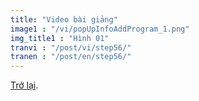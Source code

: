 ```yaml
---
title: "Video bài giảng"
image1 : "/vi/popUpInfoAddProgram_1.png"
img_title1 : "Hình 01"
tranvi : "/post/vi/step56/"
tranen : "/post/en/step56/"
---
```

<a href="http://localhost:1313/post/vi/step61/">Trở lại</a>.